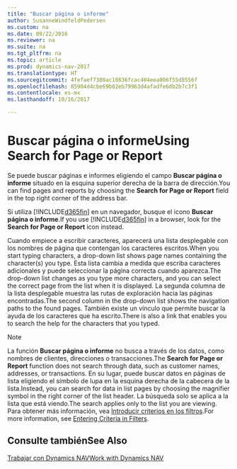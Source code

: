 ```yaml
---
title: "Buscar página o informe"
author: SusanneWindfeldPedersen
ms.custom: na
ms.date: 09/22/2016
ms.reviewer: na
ms.suite: na
ms.tgt_pltfrm: na
ms.topic: article
ms.prod: dynamics-nav-2017
ms.translationtype: HT
ms.sourcegitcommit: 4fefaef7380ac10836fcac404eea006f55d8556f
ms.openlocfilehash: 85904d4cbe69b82eb79963d4afadfe6db2b7c3f1
ms.contentlocale: es-mx
ms.lasthandoff: 10/16/2017

---
```


# <a name="using-search-for-page-or-report"></a><span data-ttu-id="c0adf-102">Buscar página o informe</span><span class="sxs-lookup"><span data-stu-id="c0adf-102">Using Search for Page or Report</span></span>
<span data-ttu-id="c0adf-103">Se puede buscar páginas e informes eligiendo el campo **Buscar página o informe** situado en la esquina superior derecha de la barra de dirección.</span><span class="sxs-lookup"><span data-stu-id="c0adf-103">You can find pages and reports by choosing the **Search for Page or Report** field in the top right corner of the address bar.</span></span>

<span data-ttu-id="c0adf-104">Si utiliza [!INCLUDE[d365fin](includes/d365fin_md.md)] en un navegador, busque el icono **Buscar página o informe**.</span><span class="sxs-lookup"><span data-stu-id="c0adf-104">If you use [!INCLUDE[d365fin](includes/d365fin_md.md)] in a browser, look for the **Search for Page or Report** icon instead.</span></span>

<span data-ttu-id="c0adf-105">Cuando empiece a escribir caracteres, aparecerá una lista desplegable con los nombres de página que contengan los caracteres escritos.</span><span class="sxs-lookup"><span data-stu-id="c0adf-105">When you start typing characters, a drop-down list shows page names containing the character(s) you type.</span></span> <span data-ttu-id="c0adf-106">Esta lista cambia a medida que escriba caracteres adicionales y puede seleccionar la página correcta cuando aparezca.</span><span class="sxs-lookup"><span data-stu-id="c0adf-106">The drop-down list changes as you type more characters, and you can select the correct page from the list when it is displayed.</span></span> <span data-ttu-id="c0adf-107">La segunda columna de la lista desplegable muestra las rutas de exploración hacia las páginas encontradas.</span><span class="sxs-lookup"><span data-stu-id="c0adf-107">The second column in the drop-down list shows the navigation paths to the found pages.</span></span> <span data-ttu-id="c0adf-108">También existe un vínculo que permite buscar la ayuda de los caracteres que ha escrito.</span><span class="sxs-lookup"><span data-stu-id="c0adf-108">There is also a link that enables you to search the help for the characters that you typed.</span></span>

> [!NOTE]  
>   <span data-ttu-id="c0adf-109">La función **Buscar página o informe** no busca a través de los datos, como nombres de clientes, direcciones o transacciones.</span><span class="sxs-lookup"><span data-stu-id="c0adf-109">The **Search for Page or Report** function does not search through data, such as customer names, addresses, or transactions.</span></span> <span data-ttu-id="c0adf-110">En su lugar, puede buscar datos en páginas de lista eligiendo el símbolo de lupa en la esquina derecha de la cabecera de la lista.</span><span class="sxs-lookup"><span data-stu-id="c0adf-110">Instead, you can search for data in list pages by choosing the magnifier symbol in the right corner of the list header.</span></span> <span data-ttu-id="c0adf-111">La búsqueda solo se aplica a la lista que está viendo.</span><span class="sxs-lookup"><span data-stu-id="c0adf-111">The search applies only to the list you are viewing.</span></span> <span data-ttu-id="c0adf-112">Para obtener más información, vea [Introducir criterios en los filtros](ui-enter-criteria-filters.md).</span><span class="sxs-lookup"><span data-stu-id="c0adf-112">For more information, see [Entering Criteria in Filters](ui-enter-criteria-filters.md).</span></span>  

## <a name="see-also"></a><span data-ttu-id="c0adf-113">Consulte también</span><span class="sxs-lookup"><span data-stu-id="c0adf-113">See Also</span></span>
[<span data-ttu-id="c0adf-114">Trabajar con Dynamics NAV</span><span class="sxs-lookup"><span data-stu-id="c0adf-114">Work with Dynamics NAV</span></span>](ui-work-product.md)

